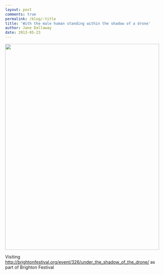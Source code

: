 ```yaml
---
layout: post
comments: true
permalink: /blog/:title
title: 'With the male human standing within the shadow of a drone'
author: Jane Dallaway
date: 2013-05-23
---
```


<div><a href="http://static.skitters.dallaway.com/UFphoto.JPG"><img width="500" src="http://static.skitters.dallaway.com/UFphoto.JPG.500.JPG" height="670"></a></div>



  

Visiting http://brightonfestival.org/event/326/under_the_shadow_of_the_drone/ as part of Brighton Festival
    
